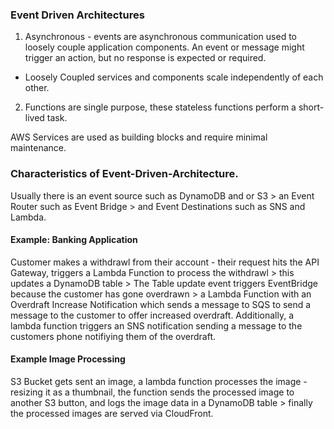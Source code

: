 ### Event Driven Architectures

1. Asynchronous - events are asynchronous communication used to loosely couple application components. An event or message might trigger an action, but no response is expected or required.

- Loosely Coupled services and components scale independently of each other.

2. Functions are single purpose, these stateless functions perform a short-lived task.

AWS Services are used as building blocks and require minimal maintenance.

### Characteristics of Event-Driven-Architecture.

Usually there is an event source such as DynamoDB and or S3 > an Event Router such as Event Bridge > and Event Destinations such as SNS and Lambda.

#### Example: Banking Application

Customer makes a withdrawl from their account - their request hits the API Gateway, triggers a Lambda Function to process the withdrawl > this updates a DynamoDB table > The Table update event triggers EventBridge because the customer has gone overdrawn > a Lambda Function with an Overdraft Increase Notification which sends a message to SQS to send a message to the customer to offer increased overdraft. Additionally, a lambda function triggers an SNS notification sending a message to the customers phone notifiying them of the overdraft.

#### Example Image Processing

S3 Bucket gets sent an image, a lambda function processes the image - resizing it as a thumbnail, the function sends the processed image to another S3 button, and logs the image data in a DynamoDB table > finally the processed images are served via CloudFront.
